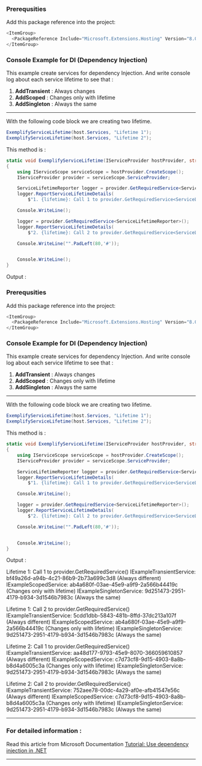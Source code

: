 ### Prerequsities
Add this package reference into the project:
```csharp
<ItemGroup>
  <PackageReference Include="Microsoft.Extensions.Hosting" Version="8.0.0" />
</ItemGroup>
```

### Console Example for DI (Dependency Injection)
This example create services for dependency Injection. And write console log about each service lifetime to see that :
1. **AddTransient** 	: Always changes
2. **AddScoped** 		: Changes only with lifetime
3. **AddSingleton** 	: Always the same


------------
With the following code block we are creating two lifetime.
```csharp
ExemplifyServiceLifetime(host.Services, "Lifetime 1");
ExemplifyServiceLifetime(host.Services, "Lifetime 2");
```

This method is :

```csharp
static void ExemplifyServiceLifetime(IServiceProvider hostProvider, string lifetime)
{
    using IServiceScope serviceScope = hostProvider.CreateScope();
    IServiceProvider provider = serviceScope.ServiceProvider;

    ServiceLifetimeReporter logger = provider.GetRequiredService<ServiceLifetimeReporter>();
    logger.ReportServiceLifetimeDetails(
        $"1. {lifetime}: Call 1 to provider.GetRequiredService<ServiceLifetimeReporter>()");

    Console.WriteLine();

    logger = provider.GetRequiredService<ServiceLifetimeReporter>();
    logger.ReportServiceLifetimeDetails(
        $"2. {lifetime}: Call 2 to provider.GetRequiredService<ServiceLifetimeReporter>()");

    Console.WriteLine("".PadLeft(80,'#'));


    Console.WriteLine();
}
```


Output :
### Prerequsities
Add this package reference into the project:
```csharp
<ItemGroup>
  <PackageReference Include="Microsoft.Extensions.Hosting" Version="8.0.0" />
</ItemGroup>
```

### Console Example for DI (Dependency Injection)
This example create services for dependency Injection. And write console log about each service lifetime to see that :
1. **AddTransient** 	: Always changes
2. **AddScoped** 		: Changes only with lifetime
3. **AddSingleton** 	: Always the same


------------
With the following code block we are creating two lifetime.
```csharp
ExemplifyServiceLifetime(host.Services, "Lifetime 1");
ExemplifyServiceLifetime(host.Services, "Lifetime 2");
```

This method is :

```csharp
static void ExemplifyServiceLifetime(IServiceProvider hostProvider, string lifetime)
{
    using IServiceScope serviceScope = hostProvider.CreateScope();
    IServiceProvider provider = serviceScope.ServiceProvider;

    ServiceLifetimeReporter logger = provider.GetRequiredService<ServiceLifetimeReporter>();
    logger.ReportServiceLifetimeDetails(
        $"1. {lifetime}: Call 1 to provider.GetRequiredService<ServiceLifetimeReporter>()");

    Console.WriteLine();

    logger = provider.GetRequiredService<ServiceLifetimeReporter>();
    logger.ReportServiceLifetimeDetails(
        $"2. {lifetime}: Call 2 to provider.GetRequiredService<ServiceLifetimeReporter>()");

    Console.WriteLine("".PadLeft(80,'#'));


    Console.WriteLine();
}
```


Output :

Lifetime 1: Call 1 to provider.GetRequiredService<ServiceLifetimeReporter>()
    IExampleTransientService: bf49a26d-a94b-4c21-86b9-2b73a699c3d8 (Always different)
    IExampleScopedService: ab4a680f-03ae-45e9-a9f9-2a566b44419c (Changes only with lifetime)
    IExampleSingletonService: 9d251473-2951-4179-b934-3d1546b7983c (Always the same)

Lifetime 1: Call 2 to provider.GetRequiredService<ServiceLifetimeReporter>()
    IExampleTransientService: 5cdd1dbb-5843-481b-8ffd-37dc213a107f (Always different)
    IExampleScopedService: ab4a680f-03ae-45e9-a9f9-2a566b44419c (Changes only with lifetime)
    IExampleSingletonService: 9d251473-2951-4179-b934-3d1546b7983c (Always the same)


Lifetime 2: Call 1 to provider.GetRequiredService<ServiceLifetimeReporter>()
    IExampleTransientService: aa48d177-9793-45e9-8070-366059610857 (Always different)
    IExampleScopedService: c7d73cf8-9d15-4903-8a8b-b8d4a6005c3a (Changes only with lifetime)
    IExampleSingletonService: 9d251473-2951-4179-b934-3d1546b7983c (Always the same)

Lifetime 2: Call 2 to provider.GetRequiredService<ServiceLifetimeReporter>()
    IExampleTransientService: 752aee78-00dc-4a29-af0e-afb41547e56c (Always different)
    IExampleScopedService: c7d73cf8-9d15-4903-8a8b-b8d4a6005c3a (Changes only with lifetime)
    IExampleSingletonService: 9d251473-2951-4179-b934-3d1546b7983c (Always the same)


------------

### For detailed information :
Read this article from Microsoft Documentation
[Tutorial: Use dependency injection in .NET](https://learn.microsoft.com/en-us/dotnet/core/extensions/dependency-injection-usage)

------------
